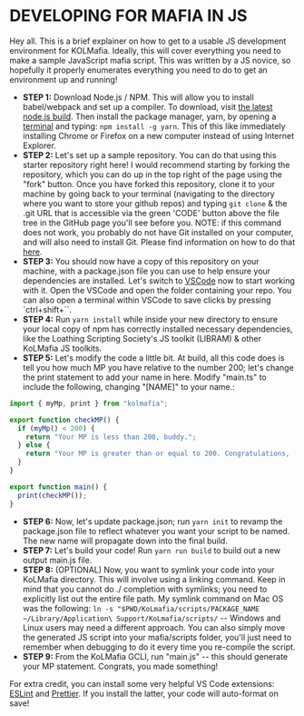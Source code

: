 # DEVELOPING FOR MAFIA IN JS

Hey all. This is a brief explainer on how to get to a usable JS development environment for KOLMafia. Ideally, this will cover everything you need to make a sample JavaScript mafia script. This was written by a JS novice, so hopefully it properly enumerates everything you need to do to get an environment up and running!

- **STEP 1:** Download Node.js / NPM. This will allow you to install babel/webpack and set up a compiler. To download, visit [the latest node.js build](https://nodejs.org/en/). Then install the package manager, yarn, by opening a [terminal](https://www.ionos.com/help/email/troubleshooting-mail-basicmail-business/access-the-command-prompt-or-terminal/) and typing: `npm install -g yarn`. This of this like immediately installing Chrome or Firefox on a new computer instead of using Internet Explorer.
- **STEP 2:** Let's set up a sample repository. You can do that using this starter repository right here! I would recommend starting by forking the repository, which you can do up in the top right of the page using the "fork" button. Once you have forked this repository, clone it to your machine by going back to your terminal (navigating to the directory where you want to store your github repos) and typing `git clone` & the .git URL that is accessible via the green 'CODE' button above the file tree in the GitHub page you'll see before you. NOTE: if this command does not work, you probably do not have Git installed on your computer, and will also need to install Git. Please find information on how to do that [here](https://github.com/git-guides/install-git).
- **STEP 3:** You should now have a copy of this repository on your machine, with a package.json file you can use to help ensure your dependencies are installed. Let's switch to [VSCode](https://code.visualstudio.com/download) now to start working with it. Open the VSCode and open the folder containing your repo. You can also open a terminal within VSCode to save clicks by pressing `ctrl+shift+\``.
- **STEP 4:** Run `yarn install` while inside your new directory to ensure your local copy of npm has correctly installed necessary dependencies, like the Loathing Scripting Society's JS toolkit (LIBRAM) & other KoLMafia JS toolkits.
- **STEP 5:** Let's modify the code a little bit. At build, all this code does is tell you how much MP you have relative to the number 200; let's change the print statement to add your name in here. Modify "main.ts" to include the following, changing "\[NAME\]" to your name.:

```js
import { myMp, print } from "kolmafia";

export function checkMP() {
  if (myMp() < 200) {
    return "Your MP is less than 200, buddy.";
  } else {
    return "Your MP is greater than or equal to 200. Congratulations, [NAME]";
  }
}

export function main() {
  print(checkMP());
}
```

- **STEP 6:** Now, let's update package.json; run `yarn init` to revamp the package.json file to reflect whatever you want your script to be named. The new name will propagate down into the final build.
- **STEP 7:** Let's build your code! Run `yarn run build` to build out a new output main.js file.
- **STEP 8:** (OPTIONAL) Now, you want to symlink your code into your KoLMafia directory. This will involve using a linking command. Keep in mind that you cannot do ./ completion with symlinks; you need to explicitly list out the entire file path. My symlink command on Mac OS was the following: `ln -s "$PWD/KoLmafia/scripts/PACKAGE_NAME ~/Library/Application\ Support/KoLmafia/scripts/` -- Windows and Linux users may need a different approach. You can also simply move the generated JS script into your mafia/scripts folder, you'll just need to remember when debugging to do it every time you re-compile the script.
- **STEP 9:** From the KoLMafia GCLI, run "main.js" -- this should generate your MP statement. Congrats, you made something!

For extra credit, you can install some very helpful VS Code extensions: [ESLint](https://marketplace.visualstudio.com/items?itemName=dbaeumer.vscode-eslint) and [Prettier](https://marketplace.visualstudio.com/items?itemName=esbenp.prettier-vscode). If you install the latter, your code will auto-format on save!
